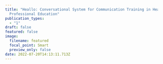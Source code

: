```yaml
---
title: "Heallo: Conversational System for Communication Training in Healthcare
  Professional Education"
publication_types:
  - "1"
draft: false
featured: false
image:
  filename: featured
  focal_point: Smart
  preview_only: false
date: 2022-07-20T14:13:11.713Z
---
```

